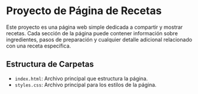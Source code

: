 # Proyecto de Página de Recetas

Este proyecto es una página web simple dedicada a compartir y mostrar recetas. Cada sección de la página puede contener información sobre ingredientes, pasos de preparación y cualquier detalle adicional relacionado con una receta específica.

## Estructura de Carpetas

- `index.html`: Archivo principal que estructura la página.
- `styles.css`: Archivo principal para los estilos de la página.